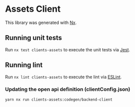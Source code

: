 # Assets Client

This library was generated with [Nx](https://nx.dev).

## Running unit tests

Run `nx test clients-assets` to execute the unit tests via [Jest](https://jestjs.io).

## Running lint

Run `nx lint clients-assets` to execute the lint via [ESLint](https://eslint.org/).

### Updating the open api definition (clientConfig.json)

```sh
yarn nx run clients-assets:codegen/backend-client
```
